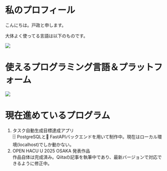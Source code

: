 # 私のプロフィール

こんにちは。戸政と申します。

大体よく使ってる言語は以下のものです。

![](https://github-readme-stats.vercel.app/api/top-langs?username=Sekainokanata)

# 使えるプログラミング言語＆プラットフォーム
![](https://skillicons.dev/icons?i=python,c,cpp,cs,java,unity,unreal,visualstudio,vscode,docker)

# 現在進めているプログラム
1. タスク自動生成目標達成アプリ<br>
   🗄 PostgreSQLと🚀 FastAPIバックエンドを用いて制作中。現在はローカル環境(localhost)でしか動かない。<br>
2. OPEN HACU U 2025 OSAKA 発表作品<br>
   作品自体は完成済み。Qiitaの記事を執筆中であり、最新バージョンで対応できるように修正中。<br>
   
